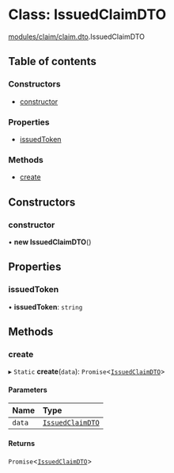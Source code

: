 # Class: IssuedClaimDTO

[modules/claim/claim.dto](../modules/modules_claim_claim_dto.md).IssuedClaimDTO

## Table of contents

### Constructors

- [constructor](modules_claim_claim_dto.IssuedClaimDTO.md#constructor)

### Properties

- [issuedToken](modules_claim_claim_dto.IssuedClaimDTO.md#issuedtoken)

### Methods

- [create](modules_claim_claim_dto.IssuedClaimDTO.md#create)

## Constructors

### constructor

• **new IssuedClaimDTO**()

## Properties

### issuedToken

• **issuedToken**: `string`

## Methods

### create

▸ `Static` **create**(`data`): `Promise`<[`IssuedClaimDTO`](modules_claim_claim_dto.IssuedClaimDTO.md)\>

#### Parameters

| Name | Type |
| :------ | :------ |
| `data` | [`IssuedClaimDTO`](modules_claim_claim_dto.IssuedClaimDTO.md) |

#### Returns

`Promise`<[`IssuedClaimDTO`](modules_claim_claim_dto.IssuedClaimDTO.md)\>
